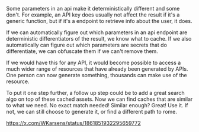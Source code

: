 Some parameters in an api make it deterministically different and some don't. For example, an API key does usually not affect the result if it's a generic function, but if it's a endpoint to retrieve info about the user, it does.

If we can automatically figure out which parameters in an api endpoint are deterministic differentiators of the result, we know what to cache. If we also automatically can figure out which parameters are secrets that do differentiate, we can obfuscate them if we can't remove them.

If we would have this for any API, it would become possible to access a much wider range of resources that have already been generated by APIs. One person can now generate something, thousands can make use of the resource.

To put it one step further, a follow up step could be to add a great search algo on top of these cached assets. Now we can find caches that are similar to what we need. No exact match needed! Similar enough? Great! Use it. If not, we can still choose to generate it, or find a different path to rome.

https://x.com/WKarsens/status/1861851932295659772
